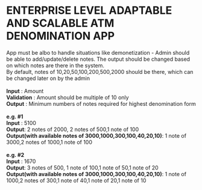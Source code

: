 <h1>ENTERPRISE LEVEL ADAPTABLE AND SCALABLE ATM DENOMINATION APP</h1>
<div>App must be albo to handle situations like demonetization - Admin should be able to add/update/delete notes. The output should be changed based on which notes are there in the system.</div>
<div>By default, notes of 10,20,50,100,200,500,2000 should be there, which can be changed later on by the admin</div>

<br>
<div><b>Input</b> : Amount</div>
<div><b>Validation</b> : Amount should be multiple of 10 only</div>
<div><b>Output</b> : Minimum numbers of notes required for highest denomination form</div>

<br>
<div><b>e.g. #1</b></div>
<div><b>Input</b> : 5100</div>
<div><b>Output</b>: 2 notes of 2000, 2 notes of 500,1 note of 100</div>
<div><b>Output(with available notes of 3000,1000,300,100,40,20,10)</b>: 1 note of 3000,2 notes of 1000,1 note of 100</div>


<br>
<div><b>e.g. #2</b></div>
<div><b>Input</b> : 1670</div>
<div><b>Output</b>: 3 notes of 500, 1 note of 100,1 note of 50,1 note of 20</div>
<div><b>Output(with available notes of 3000,1000,300,100,40,20,10)</b>: 1 note of 1000,2 notes of 300,1 note of 40,1 note of 20,1 note of 10</div>







